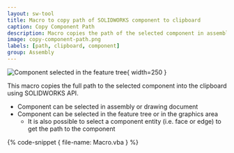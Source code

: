 ```yaml
---
layout: sw-tool
title: Macro to copy path of SOLIDWORKS component to clipboard
caption: Copy Component Path
description: Macro copies the path of the selected component in assembly or drawing into the clipboard using SOLIDWORKS API
image: copy-component-path.png
labels: [path, clipboard, component]
group: Assembly
---
```

![Component selected in the feature tree](selected-component.png){ width=250 }

This macro copies the full path to the selected component into the clipboard using SOLIDWORKS API.

* Component can be selected in assembly or drawing document
* Component can be selected in the feature tree or in the graphics area
    * It is also possible to select a component entity (i.e. face or edge) to get the path to the component

{% code-snippet { file-name: Macro.vba } %}
